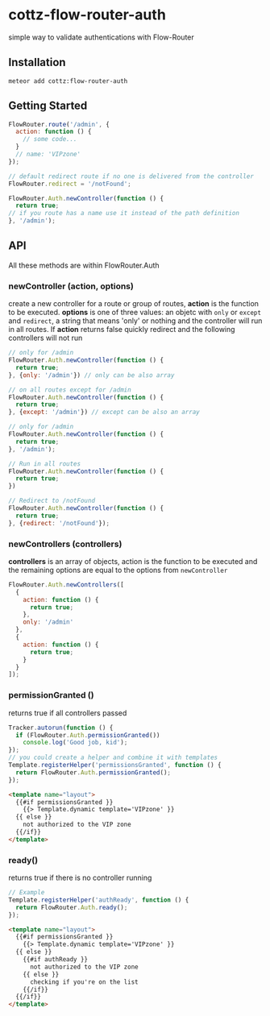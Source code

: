 # cottz-flow-router-auth
simple way to validate authentications with Flow-Router

## Installation
```shell
meteor add cottz:flow-router-auth
```

## Getting Started
```js
FlowRouter.route('/admin', {
  action: function () {
    // some code...
  }
  // name: 'VIPzone'
});

// default redirect route if no one is delivered from the controller
FlowRouter.redirect = '/notFound';

FlowRouter.Auth.newController(function () {
  return true;
// if you route has a name use it instead of the path definition
}, '/admin');
```

## API
All these methods are within FlowRouter.Auth

### newController (action, options)
create a new controller for a route or group of routes, **action** is the function to be executed. **options** is one of three values: an objetc with `only` or `except` and `redirect`, a string that means 'only' or nothing and the controller will run in all routes.
If **action** returns false quickly redirect and the following controllers will not run
```js
// only for /admin
FlowRouter.Auth.newController(function () {
  return true;
}, {only: '/admin'}) // only can be also array

// on all routes except for /admin
FlowRouter.Auth.newController(function () {
  return true;
}, {except: '/admin'}) // except can be also an array

// only for /admin
FlowRouter.Auth.newController(function () {
  return true;
}, '/admin');

// Run in all routes
FlowRouter.Auth.newController(function () {
  return true;
})

// Redirect to /notFound
FlowRouter.Auth.newController(function () {
  return true;
}, {redirect: '/notFound'});
```
### newControllers (controllers)
**controllers** is an array of objects, action is the function to be executed and the remaining options are equal to the options from `newController`
```js
FlowRouter.Auth.newControllers([
  {
    action: function () {
      return true;
    },
    only: '/admin'
  },
  {
    action: function () {
      return true;
    }
  }
]);
```
### permissionGranted ()
returns true if all controllers passed
```js
Tracker.autorun(function () {
  if (FlowRouter.Auth.permissionGranted())
    console.log('Good job, kid');
});
// you could create a helper and combine it with templates
Template.registerHelper('permissionsGranted', function () {
  return FlowRouter.Auth.permissionGranted();
});
```
```html
<template name="layout">
  {{#if permissionsGranted }}
    {{> Template.dynamic template='VIPzone' }}
  {{ else }}
    not authorized to the VIP zone
  {{/if}}
</template>
```

### ready()
returns true if there is no controller running
```js
// Example
Template.registerHelper('authReady', function () {
  return FlowRouter.Auth.ready();
});
```
```html
<template name="layout">
  {{#if permissionsGranted }}
    {{> Template.dynamic template='VIPzone' }}
  {{ else }}
    {{#if authReady }}
      not authorized to the VIP zone
    {{ else }}
      checking if you're on the list
    {{/if}}
  {{/if}}
</template>
```
